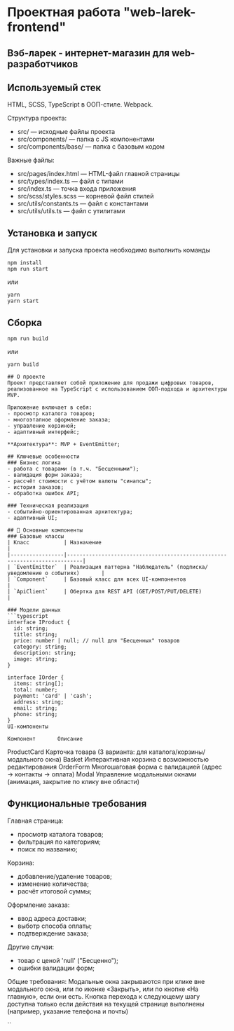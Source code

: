 # Проектная работа "web-larek-frontend"

## Вэб-ларек - интернет-магазин для web-разработчиков

## Используемый стек

HTML, SCSS, TypeScript в ООП-стиле. Webpack.

Структура проекта:

- src/ — исходные файлы проекта
- src/components/ — папка с JS компонентами
- src/components/base/ — папка с базовым кодом

Важные файлы:

- src/pages/index.html — HTML-файл главной страницы
- src/types/index.ts — файл с типами
- src/index.ts — точка входа приложения
- src/scss/styles.scss — корневой файл стилей
- src/utils/constants.ts — файл с константами
- src/utils/utils.ts — файл с утилитами

## Установка и запуск

Для установки и запуска проекта необходимо выполнить команды

```
npm install
npm run start
```

или

```
yarn
yarn start
```

## Сборка

```
npm run build
```

или

```
yarn build

## О проекте
Проект представляет собой приложение для продажи цифровых товаров, реализованное на TypeScript с использованием ООП-подхода и архитектуры MVP.

Приложение включает в себя:
- просмотр каталога товаров;
- многоэтапное оформление заказа;
- управление корзиной;
- адаптивный интерфейс;

**Архитектура**: MVP + EventEmitter;

## Ключевые особенности
### Бизнес логика
- работа с товарами (в т.ч. "Бесценными");
- валидация форм заказа;
- рассчёт стоимости с учётом валюты "синапсы";
- история заказов;
- обработка ошибок API;

### Техническая реализация
- событийно-ориентированная архитектура;
- адаптивный UI;

## 🧩 Основные компоненты
### Базовые классы
| Класс           | Назначение                                                                 |
|-----------------|---------------------------------------------------------------------------|
| `EventEmitter`  | Реализация паттерна "Наблюдатель" (подписка/уведомление о событиях)       |
| `Component`     | Базовый класс для всех UI-компонентов                                     |
| `ApiClient`     | Обертка для REST API (GET/POST/PUT/DELETE)                                |

### Модели данных
```typescript
interface IProduct {
  id: string;
  title: string;
  price: number | null; // null для "Бесценных" товаров
  category: string;
  description: string;
  image: string;
}

interface IOrder {
  items: string[];
  total: number;
  payment: 'card' | 'cash';
  address: string;
  email: string;
  phone: string;
}
UI-компоненты

Компонент	    Описание
```

ProductCard	    Карточка товара (3 варианта: для каталога/корзины/модального окна)
Basket	        Интерактивная корзина с возможностью редактирования
OrderForm	    Многошаговая форма с валидацией (адрес → контакты → оплата)
Modal	        Управление модальными окнами (анимация, закрытие по клику вне области)

## Функциональные требования

Главная страница:

- просмотр каталога товаров;
- фильтрация по категориям;
- поиск по названию;

Корзина:

- добавление/удаление товаров;
- изменение количества;
- расчёт итоговой суммы;

Оформление заказа:

- ввод адреса доставки;
- выботр способа оплаты;
- подтверждение заказа;

Другие случаи:

- товар с ценой 'null' ("Бесценно");
- ошибки валидации форм;

Общие требования:
Модальные окна закрываются при клике вне модального окна, или по иконке «Закрыть», или по кнопке «На главную», если они есть.
Кнопка перехода к следующему шагу доступна только если действия на текущей странице выполнены (например, указание телефона и почты)

``
